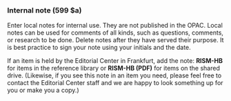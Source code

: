 ### Internal note (599 $a)

Enter local notes for internal use. They are not published in the OPAC. Local notes can be used for comments of all
kinds, such as questions, comments, or research to be done. Delete notes after they have served their purpose. It is
best practice to sign your note using your initials and the date.

If an item is held by the Editorial Center in Frankfurt, add the note: **RISM-HB** for items in the reference library
or **RISM-HB (PDF)** for items on the shared drive. (Likewise, if you see this note in an item you need, please feel
free to contact the Editorial Center staff and we are happy to look something up for you or make you a copy.)
